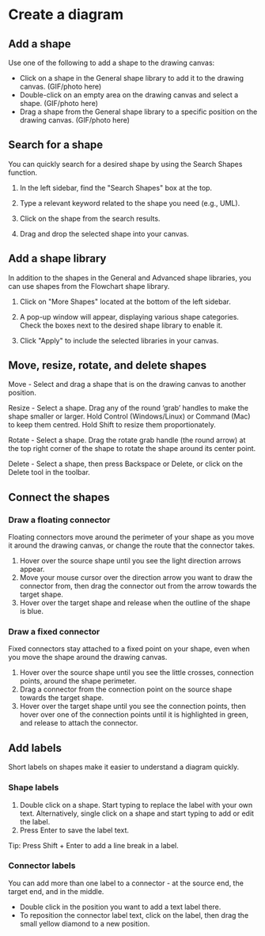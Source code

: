 # Create a diagram

## Add a shape

Use one of the following to add a shape to the drawing canvas:

- Click on a shape in the General shape library to add it to the drawing canvas.
(GIF/photo here)
- Double-click on an empty area on the drawing canvas and select a shape.
(GIF/photo here)
- Drag a shape from the General shape library to a specific position on the drawing canvas.
(GIF/photo here)

## Search for a shape

You can quickly search for a desired shape by using the Search Shapes function.

1. In the left sidebar, find the "Search Shapes" box at the top.

2. Type a relevant keyword related to the shape you need (e.g., UML).

3. Click on the shape from the search results.

4. Drag and drop the selected shape into your canvas.

## Add a shape library

In addition to the shapes in the General and Advanced shape libraries, you can use shapes from the Flowchart shape library.

1. Click on "More Shapes" located at the bottom of the left sidebar.

2. A pop-up window will appear, displaying various shape categories. Check the boxes next to the desired shape library to enable it.

3. Click "Apply" to include the selected libraries in your canvas.


## Move, resize, rotate, and delete shapes

Move - Select and drag a shape that is on the drawing canvas to another position.

Resize - Select a shape. Drag any of the round ‘grab’ handles to make the shape smaller or larger. Hold Control (Windows/Linux) or Command (Mac) to keep them centred. Hold Shift to resize them proportionately.

Rotate - Select a shape. Drag the rotate grab handle (the round arrow) at the top right corner of the shape to rotate the shape around its center point.

Delete - Select a shape, then press Backspace or Delete, or click on the Delete tool in the toolbar.

## Connect the shapes

### Draw a floating connector

Floating connectors move around the perimeter of your shape as you move it around the drawing canvas, or change the route that the connector takes.

1. Hover over the source shape until you see the light direction arrows appear.
2. Move your mouse cursor over the direction arrow you want to draw the connector from, then drag the connector out from the arrow towards the target shape.
3. Hover over the target shape and release when the outline of the shape is blue.

### Draw a fixed connector

Fixed connectors stay attached to a fixed point on your shape, even when you move the shape around the drawing canvas.

1. Hover over the source shape until you see the little crosses, connection points, around the shape perimeter.
2. Drag a connector from the connection point on the source shape towards the target shape.
3. Hover over the target shape until you see the connection points, then hover over one of the connection points until it is highlighted in green, and release to attach the connector.

## Add labels

Short labels on shapes make it easier to understand a diagram quickly.

### Shape labels

1. Double click on a shape. Start typing to replace the label with your own text. Alternatively, single click on a shape and start typing to add or edit the label.
2. Press Enter to save the label text.

Tip: Press Shift + Enter to add a line break in a label.

### Connector labels

You can add more than one label to a connector - at the source end, the target end, and in the middle.

- Double click in the position you want to add a text label there.
- To reposition the connector label text, click on the label, then drag the small yellow diamond to a new position.